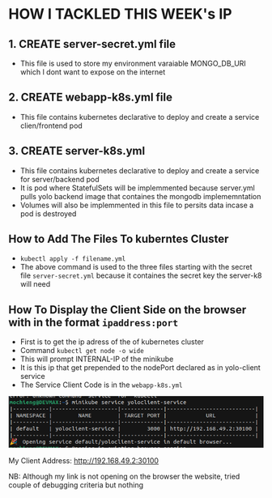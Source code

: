 # HOW I TACKLED THIS WEEK's IP

## 1. CREATE server-secret.yml file

- This file is used to store my environment varaiable MONGO_DB_URI which I dont want to expose on the internet

## 2. CREATE webapp-k8s.yml file

- This file contains kubernetes declarative to deploy and create a service clien/frontend pod

## 3. CREATE server-k8s.yml

- This file contains kubernetes declarative to deploy and create a service for server/backend pod
- It is pod where StatefulSets will be implemmented because server.yml pulls yolo backend image that containes the mongodb implememntation
- Volumes will also be implemmented in this file to persits data incase a pod is destroyed

## How to Add The Files To kuberntes Cluster

- `kubectl apply -f filename.yml`
- The above command is used to the three files starting with the secret file `server-secret.yml` because it containes the secret key the server-k8 will need

## How To Display the Client Side on the browser with in the format `ipaddress:port`

- First is to get the ip adress of the of kubernetes cluster
- Command `kubectl get node -o wide`
- This will prompt INTERNAL-IP of the minikube
- It is this ip that get prepended to the nodePort declared as in yolo-client service
- The Service Client Code is in the `webapp-k8s.yml`

![Website Link](./link.png)

My Client Address: http://192.168.49.2:30100

NB: Although my link is not opening on the browser the website, tried couple of debugging criteria but nothing
